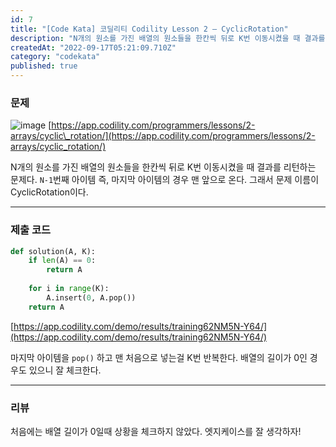 ```yaml
---
id: 7
title: "[Code Kata] 코딜리티 Codility Lesson 2 — CyclicRotation"
description: "N개의 원소를 가진 배열의 원소들을 한칸씩 뒤로 K번 이동시켰을 때 결과를 리턴하는 문제다. `N-1`번째 아이템 즉, 마지막 아이템의 경우 맨 앞으로 온다. 그래서 문제 이름이 CyclicRotation이다."
createdAt: "2022-09-17T05:21:09.710Z"
category: "codekata"
published: true
---
```


### 문제

![image](/uploads/codility-2-asset-1.png)
[https://app.codility.com/programmers/lessons/2-arrays/cyclic\_rotation/](https://app.codility.com/programmers/lessons/2-arrays/cyclic_rotation/)

N개의 원소를 가진 배열의 원소들을 한칸씩 뒤로 K번 이동시켰을 때 결과를 리턴하는 문제다. `N-1`번째 아이템 즉, 마지막 아이템의 경우 맨 앞으로 온다. 그래서 문제 이름이 CyclicRotation이다.

---

### 제출 코드

```python
def solution(A, K):
    if len(A) == 0:
        return A
        
    for i in range(K):
        A.insert(0, A.pop())
    return A
```
[https://app.codility.com/demo/results/training62NM5N-Y64/](https://app.codility.com/demo/results/training62NM5N-Y64/)

마지막 아이템을 `pop()` 하고 맨 처음으로 넣는걸 K번 반복한다. 배열의 길이가 0인 경우도 있으니 잘 체크한다.

---

### 리뷰

처음에는 배열 길이가 0일때 상황을 체크하지 않았다. 엣지케이스를 잘 생각하자!
